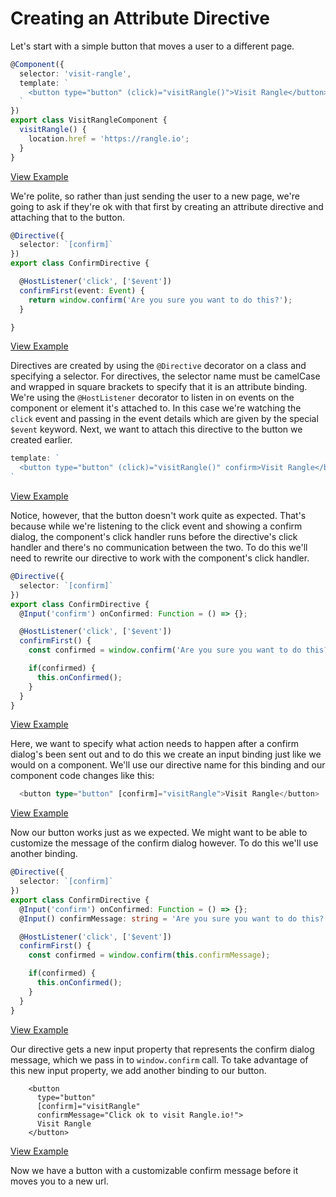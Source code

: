 # Creating an Attribute Directive

Let's start with a simple button that moves a user to a different page.

```typescript
@Component({
  selector: 'visit-rangle',
  template: `
    <button type="button" (click)="visitRangle()">Visit Rangle</button>
  `
})
export class VisitRangleComponent {
  visitRangle() {
    location.href = 'https://rangle.io';
  }
}
```

[View Example](https://plnkr.co/edit/3KXfe3nNvrj4gBhoAfod?p=preview)

We're polite, so rather than just sending the user to a new page, we're going to ask if they're ok with that first by creating an attribute directive and attaching that to the button.


```typescript
@Directive({
  selector: `[confirm]`
})
export class ConfirmDirective {

  @HostListener('click', ['$event'])
  confirmFirst(event: Event) {
    return window.confirm('Are you sure you want to do this?');
  }

}
```
[View Example](https://plnkr.co/edit/C2KZcz9yr0MrcpRGnV03?p=preview)

Directives are created by using the `@Directive` decorator on a class and specifying a selector. For directives, the selector name must be camelCase and wrapped in square brackets to specify that it is an attribute binding. We're using the `@HostListener` decorator to listen in on events on the component or element it's attached to. In this case we're watching the `click` event and passing in the event details which are given by the special `$event` keyword. Next, we want to attach this directive to the button we created earlier.

```typescript
template: `
  <button type="button" (click)="visitRangle()" confirm>Visit Rangle</button>
`
```

[View Example](https://plnkr.co/edit/C2KZcz9yr0MrcpRGnV03?p=preview)

Notice, however, that the button doesn't work quite as expected. That's because while we're listening to the click event and showing a confirm dialog, the component's click handler runs before the directive's click handler and there's no communication between the two. To do this we'll need to rewrite our directive to work with the component's click handler.

```typescript
@Directive({
  selector: `[confirm]`
})
export class ConfirmDirective {
  @Input('confirm') onConfirmed: Function = () => {};

  @HostListener('click', ['$event'])
  confirmFirst() {
    const confirmed = window.confirm('Are you sure you want to do this?');

    if(confirmed) {
      this.onConfirmed();
    }
  }
}
```
[View Example](https://plnkr.co/edit/CaF63x3Jbx2es2UYUKBi?p=preview)

Here, we want to specify what action needs to happen after a confirm dialog's been sent out and to do this we create an input binding just like we would on a component. We'll use our directive name for this binding and our component code changes like this:

```typescript
  <button type="button" [confirm]="visitRangle">Visit Rangle</button>
```
[View Example](https://plnkr.co/edit/CaF63x3Jbx2es2UYUKBi?p=preview)


Now our button works just as we expected. We might want to be able to customize the message of the confirm dialog however. To do this we'll use another binding.

```typescript
@Directive({
  selector: `[confirm]`
})
export class ConfirmDirective {
  @Input('confirm') onConfirmed: Function = () => {};
  @Input() confirmMessage: string = 'Are you sure you want to do this?';

  @HostListener('click', ['$event'])
  confirmFirst() {
    const confirmed = window.confirm(this.confirmMessage);

    if(confirmed) {
      this.onConfirmed();
    }
  }
}
```
[View Example](https://plnkr.co/edit/xzlTpLOrenUjVW9wkLqI?p=preview)

Our directive gets a new input property that represents the confirm dialog message, which we pass in to `window.confirm` call. To take advantage of this new input property, we add another binding to our button.

```
    <button
      type="button"
      [confirm]="visitRangle"
      confirmMessage="Click ok to visit Rangle.io!">
      Visit Rangle
    </button>
```

[View Example](https://plnkr.co/edit/xzlTpLOrenUjVW9wkLqI?p=preview)

Now we have a button with a customizable confirm message before it moves you to a new url.
